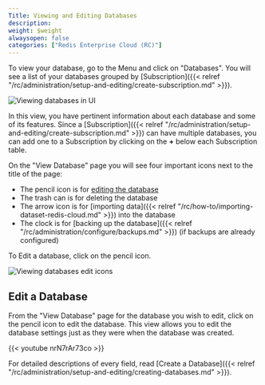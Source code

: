 ```yaml
---
Title: Viewing and Editing Databases
description: 
weight: $weight
alwaysopen: false
categories: ["Redis Enterprise Cloud (RC)"]
---
```

To view your database, go to the Menu and click on "Databases". You will
see a list of your databases grouped by
[Subscription]({{< relref "/rc/administration/setup-and-editing/create-subscription.md" >}}).

![Viewing databases in
UI](/images/rc/databases_main.png?width=600&height=366)

In this view, you have pertinent information about each database and
some of its features. Since a
[Subscription]({{< relref "/rc/administration/setup-and-editing/create-subscription.md" >}})
can have multiple databases, you can add one to a Subscription by
clicking on the **+** below each Subscription table.

On the "View Database" page you will see four important icons next to
the title of the page:

- The pencil icon is for [editing the database](#edit-database)
- The trash can is for deleting the database
- The arrow icon is for [importing
    data]({{< relref "/rc/how-to/importing-dataset-redis-cloud.md" >}})
    into the database
- The clock is for [backing up the
    database]({{< relref "/rc/administration/configure/backups.md" >}})
    (if backups are already configured)

To Edit a database, click on the pencil icon.

![Viewing databases edit
icons](/images/rc/view_database2.png?width=600&height=338)

## Edit a Database

From the "View Database" page for the database you wish to edit, click
on the pencil icon to edit the database. This view allows you to edit
the database settings just as they were when the database was created.

{{< youtube nrN7rAr73co >}}

For detailed descriptions of every field, read [Create a
Database]({{< relref "/rc/administration/setup-and-editing/creating-databases.md" >}}).

